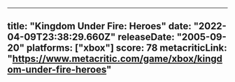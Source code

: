 
---
title: "Kingdom Under Fire: Heroes"
date: "2022-04-09T23:38:29.660Z"
releaseDate: "2005-09-20"
platforms: ["xbox"]
score: 78
metacriticLink: "https://www.metacritic.com/game/xbox/kingdom-under-fire-heroes"
---
